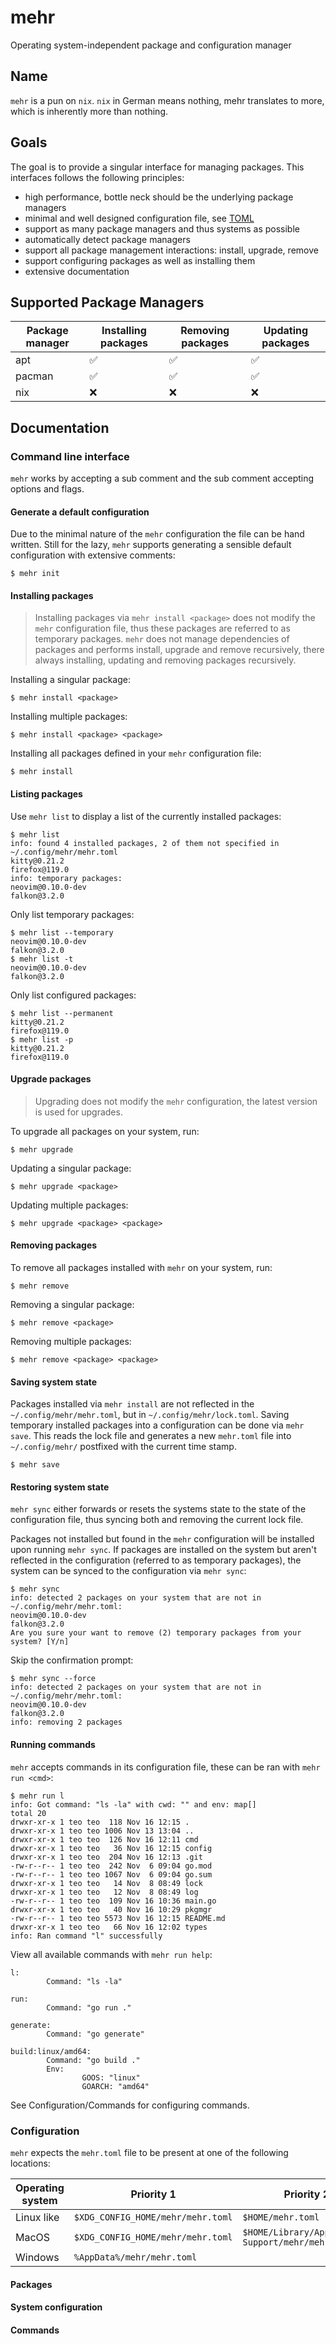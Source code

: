# mehr

Operating system-independent package and configuration manager

## Name

`mehr` is a pun on `nix`. `nix` in German means nothing, mehr translates to more, which is inherently more than nothing.

## Goals

The goal is to provide a singular interface for managing packages. This interfaces follows the following principles:

- high performance, bottle neck should be the underlying package managers
- minimal and well designed configuration file, see [TOML](https://toml.io/en/)
- support as many package managers and thus systems as possible
- automatically detect package managers
- support all package management interactions: install, upgrade, remove
- support configuring packages as well as installing them
- extensive documentation

## Supported Package Managers

| Package manager | Installing packages | Removing packages | Updating packages |
| --------------- | ------------------- | ----------------- | ----------------- |
| apt             | ✅                  | ✅                | ✅                |
| pacman          | ✅                  | ✅                | ✅                |
| nix             | ❌                  | ❌                | ❌                |

## Documentation

### Command line interface

`mehr` works by accepting a sub comment and the sub comment accepting options
and flags.

#### Generate a default configuration

Due to the minimal nature of the `mehr` configuration the file can be hand
written. Still for the lazy, `mehr` supports generating a sensible default
configuration with extensive comments:

```shell
$ mehr init
```

#### Installing packages

> Installing packages via `mehr install <package>` does not modify the `mehr`
> configuration file, thus these packages are referred to as temporary
> packages. `mehr` does not manage dependencies of packages and performs
> install, upgrade and remove recursively, there always installing, updating and
> removing packages recursively.

Installing a singular package:

```shell
$ mehr install <package>
```

Installing multiple packages:

```shell
$ mehr install <package> <package>
```

Installing all packages defined in your `mehr` configuration file:

```shell
$ mehr install
```

#### Listing packages

Use `mehr list` to display a list of the currently installed packages:

```shell
$ mehr list
info: found 4 installed packages, 2 of them not specified in ~/.config/mehr/mehr.toml
kitty@0.21.2
firefox@119.0
info: temporary packages:
neovim@0.10.0-dev
falkon@3.2.0
```

Only list temporary packages:

```shell
$ mehr list --temporary
neovim@0.10.0-dev
falkon@3.2.0
$ mehr list -t
neovim@0.10.0-dev
falkon@3.2.0
```

Only list configured packages:

```shell
$ mehr list --permanent
kitty@0.21.2
firefox@119.0
$ mehr list -p
kitty@0.21.2
firefox@119.0
```

#### Upgrade packages

> Upgrading does not modify the `mehr` configuration, the latest version is
> used for upgrades.

To upgrade all packages on your system, run:

```shell
$ mehr upgrade
```

Updating a singular package:

```shell
$ mehr upgrade <package>
```

Updating multiple packages:

```shell
$ mehr upgrade <package> <package>
```

#### Removing packages

To remove all packages installed with `mehr` on your system, run:

```shell
$ mehr remove
```

Removing a singular package:

```shell
$ mehr remove <package>
```

Removing multiple packages:

```shell
$ mehr remove <package> <package>
```

#### Saving system state

Packages installed via `mehr install` are not reflected in the
`~/.config/mehr/mehr.toml`, but in `~/.config/mehr/lock.toml`. Saving
temporary installed packages into a configuration can be done via `mehr save`.
This reads the lock file and generates a new `mehr.toml` file into
`~/.config/mehr/` postfixed with the current time stamp.

```shell
$ mehr save
```

#### Restoring system state

`mehr sync` either forwards or resets the systems state to the state of the
configuration file, thus syncing both and removing the current lock file.

Packages not installed but found in the `mehr` configuration will be installed
upon running `mehr sync`. If packages are installed on the system but aren't
reflected in the configuration (referred to as temporary packages), the system
can be synced to the configuration via `mehr sync`:

```shell
$ mehr sync
info: detected 2 packages on your system that are not in ~/.config/mehr/mehr.toml:
neovim@0.10.0-dev
falkon@3.2.0
Are you sure your want to remove (2) temporary packages from your system? [Y/n]
```

Skip the confirmation prompt:

```shell
$ mehr sync --force
info: detected 2 packages on your system that are not in ~/.config/mehr/mehr.toml:
neovim@0.10.0-dev
falkon@3.2.0
info: removing 2 packages
```

#### Running commands

`mehr` accepts commands in its configuration file, these can be ran with `mehr run <cmd>`:

```shell
$ mehr run l
info: Got command: "ls -la" with cwd: "" and env: map[]
total 20
drwxr-xr-x 1 teo teo  118 Nov 16 12:15 .
drwxr-xr-x 1 teo teo 1006 Nov 13 13:04 ..
drwxr-xr-x 1 teo teo  126 Nov 16 12:11 cmd
drwxr-xr-x 1 teo teo   36 Nov 16 12:15 config
drwxr-xr-x 1 teo teo  204 Nov 16 12:13 .git
-rw-r--r-- 1 teo teo  242 Nov  6 09:04 go.mod
-rw-r--r-- 1 teo teo 1067 Nov  6 09:04 go.sum
drwxr-xr-x 1 teo teo   14 Nov  8 08:49 lock
drwxr-xr-x 1 teo teo   12 Nov  8 08:49 log
-rw-r--r-- 1 teo teo  109 Nov 16 10:36 main.go
drwxr-xr-x 1 teo teo   40 Nov 16 10:29 pkgmgr
-rw-r--r-- 1 teo teo 5573 Nov 16 12:15 README.md
drwxr-xr-x 1 teo teo   66 Nov 16 12:02 types
info: Ran command "l" successfully
```

View all available commands with `mehr run help`:

```shell
l:
        Command: "ls -la"

run:
        Command: "go run ."

generate:
        Command: "go generate"

build:linux/amd64:
        Command: "go build ."
        Env:
                GOOS: "linux"
                GOARCH: "amd64"
```

See Configuration/Commands for configuring commands.

### Configuration

`mehr` expects the `mehr.toml` file to be present at one of the following
locations:

| Operating system | Priority 1                        | Priority 2                                         |
| ---------------- | --------------------------------- | -------------------------------------------------- |
| Linux like       | `$XDG_CONFIG_HOME/mehr/mehr.toml` | `$HOME/mehr.toml`                                  |
| MacOS            | `$XDG_CONFIG_HOME/mehr/mehr.toml` | `$HOME/Library/Application Support/mehr/mehr.toml` |
| Windows          | `%AppData%/mehr/mehr.toml`        |                                                    |

#### Packages

#### System configuration

#### Commands
